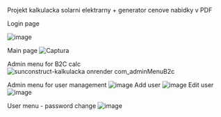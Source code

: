 Projekt kalkulacka solarni elektrarny + generator cenove nabidky v PDF

Login page

![image](https://github.com/user-attachments/assets/e5515c7e-ca73-49b5-800e-d0829ebc8d96)

Main page
![Captura](https://github.com/user-attachments/assets/938f7513-42f7-470c-891d-403c3a9d1c73)


Admin menu for B2C calc
![sunconstruct-kalkulacka onrender com_adminMenuB2c](https://github.com/user-attachments/assets/0a8b7a1b-89b0-4da5-b9d4-884bbc184a35)

Admin menu for user management
![image](https://github.com/user-attachments/assets/2608ef7a-4f1e-4604-a383-37f3de384bd0)
  Add user
![image](https://github.com/user-attachments/assets/96eeee79-f86e-42a2-af7f-5f2b71b358e6)
  Edit user
![image](https://github.com/user-attachments/assets/1d808f69-3e19-437b-b1ef-1a74ab89cd22)

User menu - password change
![image](https://github.com/user-attachments/assets/60d353ea-bf88-4ad2-9e67-8b1ce95e50e8)



